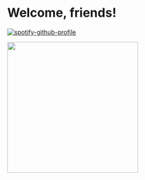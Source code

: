 
# Welcome, friends! 

[![spotify-github-profile](https://spotify-github-profile.vercel.app/api/view?uid=z2qohhp37qi6vtm2hucukip78&cover_image=false)](https://github.com/kittinan/spotify-github-profile)

<img src="https://media.giphy.com/media/DBW3BniaWrFo4/giphy.gif" width="300px">







<!--
**mjj4685/mjj4685** is a ✨ _special_ ✨ repository because its `README.md` (this file) appears on your GitHub profile.

